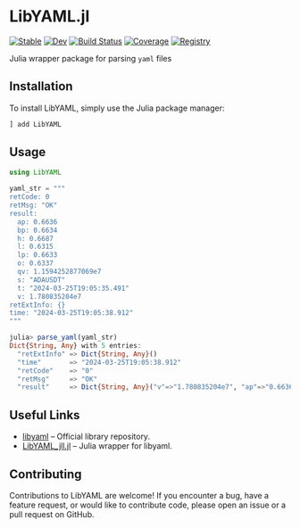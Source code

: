 # LibYAML.jl 

[![Stable](https://img.shields.io/badge/docs-stable-blue.svg)](https://Kriolannd.github.io/LibYAML.jl/stable/)
[![Dev](https://img.shields.io/badge/docs-dev-blue.svg)](https://Kriolannd.github.io/LibYAML.jl/dev/)
[![Build Status](https://github.com/Kriolannd/LibYAML.jl/actions/workflows/CI.yml/badge.svg?branch=master)](https://github.com/Kriolannd/LibYAML.jl/actions/workflows/CI.yml?query=branch%3Amaster)
[![Coverage](https://codecov.io/gh/Kriolannd/LibYAML.jl/branch/master/graph/badge.svg)](https://codecov.io/gh/Kriolannd/LibYAML.jl)
[![Registry](https://img.shields.io/badge/registry-General-4063d8)](https://github.com/JuliaRegistries/General)

Julia wrapper package for parsing `yaml` files

## Installation

To install LibYAML, simply use the Julia package manager:

```julia
] add LibYAML
```

## Usage
```julia
using LibYAML

yaml_str = """
retCode: 0
retMsg: "OK"
result:
  ap: 0.6636
  bp: 0.6634
  h: 0.6687
  l: 0.6315
  lp: 0.6633
  o: 0.6337
  qv: 1.1594252877069e7
  s: "ADAUSDT"
  t: "2024-03-25T19:05:35.491"
  v: 1.780835204e7
retExtInfo: {}
time: "2024-03-25T19:05:38.912"
"""

julia> parse_yaml(yaml_str)
Dict{String, Any} with 5 entries:
  "retExtInfo" => Dict{String, Any}()
  "time"       => "2024-03-25T19:05:38.912"
  "retCode"    => "0"
  "retMsg"     => "OK"
  "result"     => Dict{String, Any}("v"=>"1.780835204e7", "ap"=>"0.6636", "o"=>"0.6337", "t"=>"2024-03-25T19:05:35.491", "qv"=>"1.15942…
```

## Useful Links

- [libyaml](https://github.com/yaml/libyaml) – Official library repository.  
- [LibYAML_jll.jl](https://github.com/JuliaBinaryWrappers/LibYAML_jll.jl) – Julia wrapper for libyaml.

## Contributing

Contributions to LibYAML are welcome! If you encounter a bug, have a feature request, or would like to contribute code, please open an issue or a pull request on GitHub.
